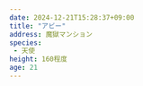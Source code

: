 ```yaml
---
date: 2024-12-21T15:28:37+09:00
title: "アビー"
address: 魔獄マンション
species:
 - 天使
height: 160程度
age: 21
---
```



